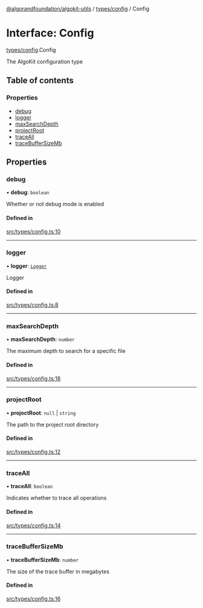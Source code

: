 [@algorandfoundation/algokit-utils](../index.md) / [types/config](../modules/types_config.md) / Config

# Interface: Config

[types/config](../modules/types_config.md).Config

The AlgoKit configuration type

## Table of contents

### Properties

- [debug](types_config.Config.md#debug)
- [logger](types_config.Config.md#logger)
- [maxSearchDepth](types_config.Config.md#maxsearchdepth)
- [projectRoot](types_config.Config.md#projectroot)
- [traceAll](types_config.Config.md#traceall)
- [traceBufferSizeMb](types_config.Config.md#tracebuffersizemb)

## Properties

### debug

• **debug**: `boolean`

Whether or not debug mode is enabled

#### Defined in

[src/types/config.ts:10](https://github.com/algorandfoundation/algokit-utils-ts/blob/main/src/types/config.ts#L10)

___

### logger

• **logger**: [`Logger`](../modules/types_logging.md#logger)

Logger

#### Defined in

[src/types/config.ts:8](https://github.com/algorandfoundation/algokit-utils-ts/blob/main/src/types/config.ts#L8)

___

### maxSearchDepth

• **maxSearchDepth**: `number`

The maximum depth to search for a specific file

#### Defined in

[src/types/config.ts:18](https://github.com/algorandfoundation/algokit-utils-ts/blob/main/src/types/config.ts#L18)

___

### projectRoot

• **projectRoot**: ``null`` \| `string`

The path to the project root directory

#### Defined in

[src/types/config.ts:12](https://github.com/algorandfoundation/algokit-utils-ts/blob/main/src/types/config.ts#L12)

___

### traceAll

• **traceAll**: `boolean`

Indicates whether to trace all operations

#### Defined in

[src/types/config.ts:14](https://github.com/algorandfoundation/algokit-utils-ts/blob/main/src/types/config.ts#L14)

___

### traceBufferSizeMb

• **traceBufferSizeMb**: `number`

The size of the trace buffer in megabytes

#### Defined in

[src/types/config.ts:16](https://github.com/algorandfoundation/algokit-utils-ts/blob/main/src/types/config.ts#L16)

